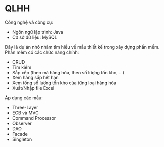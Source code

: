 # QLHH
Công nghệ và công cụ:
- Ngôn ngữ lập trình: Java
- Cơ sở dữ liệu: MySQL
  
Đây là dự án nhỏ nhằm tìm hiểu về mẫu thiết kế trong xây dựng phần mềm. Phần mềm có các chức năng chính:
- CRUD
- Tìm kiếm
- Sắp xếp (theo mã hàng hóa, theo số lượng tồn kho, ...)
- Xem hàng sắp hết hạn
- Xem tổng số lượng tồn kho của từng loại hàng hóa
- Xuất/Nhập file Excel

Áp dụng các mẫu:
- Three-Layer
- ECB và MVC
- Command Processor
- Observer
- DAO
- Facade
- Singleton


